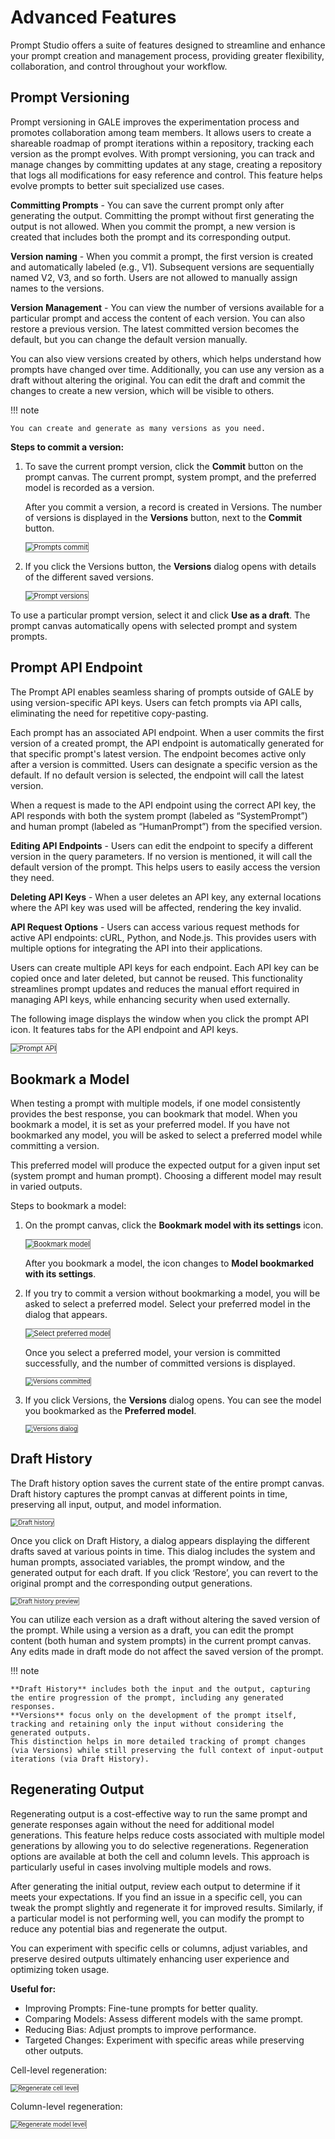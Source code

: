# Advanced Features  

Prompt Studio offers a suite of features designed to streamline and enhance your prompt creation and management process, providing greater flexibility, collaboration, and control throughout your workflow.
  

## Prompt Versioning

Prompt versioning in GALE improves the experimentation process and promotes collaboration among team members. It allows users to create a shareable roadmap of prompt iterations within a repository, tracking each version as the prompt evolves. With prompt versioning, you can track and manage changes by committing updates at any stage, creating a repository that logs all modifications for easy reference and control. This feature helps evolve prompts to better suit specialized use cases.

**Committing Prompts** - You can save the current prompt only after generating the output. Committing the prompt without first generating the output is not allowed. When you commit the prompt, a new version is created that includes both the prompt and its corresponding output.

**Version naming** - When you commit a prompt, the first version is created and automatically labeled (e.g., V1). Subsequent versions are sequentially named V2, V3, and so forth. Users are not allowed to manually assign names to the versions.

**Version Management** - You can view the number of versions available for a particular prompt and access the content of each version. You can also restore a previous version. The latest committed version becomes the default, but you can change the default version manually.
 
You can also view versions created by others, which helps understand how prompts have changed over time. Additionally, you can use any version as a draft without altering the original. You can edit the draft and commit the changes to create a new version, which will be visible to others.

!!! note

    You can create and generate as many versions as you need.

**Steps to commit a version:**

1. To save the current prompt version, click the **Commit** button on the prompt canvas.
The current prompt, system prompt, and the preferred model is recorded as a version.

    After you commit a version, a record is created in Versions. The number of versions is displayed in the **Versions** button, next to the **Commit** button.

    <img src="../images/prompt_no_of_versions_example.png" alt="Prompts commit" title="Prompt commit" style="border: 1px solid gray; zoom:80%;">

2. If you click the Versions button, the **Versions** dialog opens with details of the different saved versions.

    <img src="../images/prompt_versions_example.png" alt="Prompt versions" title="Prompt versions" style="border: 1px solid gray; zoom:80%;">
 
To use a particular prompt version, select it and click **Use as a draft**. The prompt canvas automatically opens with selected prompt and system prompts.


## Prompt API Endpoint

The Prompt API enables seamless sharing of prompts outside of GALE by using version-specific API keys. Users can fetch prompts via API calls, eliminating the need for repetitive copy-pasting.

Each prompt has an associated API endpoint. When a user commits the first version of a created prompt, the API endpoint is automatically generated for that specific prompt's latest version. The endpoint becomes active only after a version is committed. Users can designate a specific version as the default. If no default version is selected, the endpoint will call the latest version.

When a request is made to the API endpoint using the correct API key, the API responds with both the system prompt (labeled as “SystemPrompt”) and human prompt (labeled as “HumanPrompt”) from the specified version. 

**Editing API Endpoints** - Users can edit the endpoint to specify a different version in the query parameters. If no version is mentioned, it will call the default version of the prompt. This helps users to easily access the version they need.

**Deleting API Keys** - When a user deletes an API key, any external locations where the API key was used will be affected, rendering the key invalid.

**API Request Options** - Users can access various request methods for active API endpoints: cURL, Python, and Node.js. This provides users with multiple options for integrating the API into their applications.

Users can create multiple API keys for each endpoint. Each API key can be copied once and later deleted, but cannot be reused. This functionality streamlines prompt updates and reduces the manual effort required in managing API keys, while enhancing security when used externally.

The following image displays the window when you click the prompt API icon. It features tabs for the API endpoint and API keys.

<img src="../images/prompt_api_keys.png" alt="Prompt API" title="Prompt API" style="border: 1px solid gray; zoom:80%;">
 

## Bookmark a Model

When testing a prompt with multiple models, if one model consistently provides the best response, you can bookmark that model. When you bookmark a model, it is set as your preferred model. If you have not bookmarked any model, you will be asked to select a preferred model while committing a version.

This preferred model will produce the expected output for a given input set (system prompt and human prompt). Choosing a different model may result in varied outputs.

Steps to bookmark a model:

1. On the prompt canvas, click the **Bookmark model with its settings** icon.

    <img src="../images/bookmark_model.png" alt="Bookmark model" title="Bookmark model" style="border: 1px solid gray; zoom:80%;">
 
    After you bookmark a model, the icon changes to **Model bookmarked with its settings**.

2. If you try to commit a version without bookmarking a model, you will be asked to select a preferred model. Select your preferred model in the dialog that appears.

    <img src="../images/prompt_bookmark_select_example.png" alt="Select preferred model" title="Select preferred model" style="border: 1px solid gray; zoom:80%;">
 
    Once you select a preferred model, your version is committed successfully, and the number of committed versions is displayed.

    <img src="../images/commited_version.png" alt="Versions committed" title="Versions committed" style="border: 1px solid gray; zoom:70%;">

3. If you click Versions, the **Versions** dialog opens. You can see the model you bookmarked as the **Preferred model**.

    <img src="../images/versions_dialog_prefered_model.png" alt="Versions dialog" title="Versions dialog" style="border: 1px solid gray; zoom:70%;">


## Draft History

The Draft history option saves the current state of the entire prompt canvas. Draft history captures the prompt canvas at different points in time, preserving all input, output, and model information.

 <img src="../images/draft_history_new.png" alt="Draft history" title="Draft history" style="border: 1px solid gray; zoom:70%;">

Once you click on Draft History, a dialog appears displaying the different drafts saved at various points in time. This dialog includes the system and human prompts, associated variables, the prompt window, and the generated output for each draft. If you click ‘Restore’, you can revert to the original prompt and the corresponding output generations.

 <img src="../images/draft_history_dialog_new.png" alt="Draft history preview" title="Draft history preview" style="border: 1px solid gray; zoom:70%;">
 
You can utilize each version as a draft without altering the saved version of the prompt. While using a version as a draft, you can edit the prompt content (both human and system prompts) in the current prompt canvas. Any edits made in draft mode do not affect the saved version of the prompt.


!!! note

    
    **Draft History** includes both the input and the output, capturing the entire progression of the prompt, including any generated responses.   
    **Versions** focus only on the development of the prompt itself, tracking and retaining only the input without considering the generated outputs.  
    This distinction helps in more detailed tracking of prompt changes (via Versions) while still preserving the full context of input-output iterations (via Draft History).

## Regenerating Output

Regenerating output is a cost-effective way to run the same prompt and generate responses again without the need for additional model generations. This feature helps reduce costs associated with multiple model generations by allowing you to do selective regenerations. Regeneration options are available at both the cell and column levels. This approach is particularly useful in cases involving multiple models and rows. 

After generating the initial output, review each output to determine if it meets your expectations. If you find an issue in a specific cell, you can tweak the prompt slightly and regenerate it for improved results. Similarly, if a particular model is not performing well, you can modify the prompt to reduce any potential bias and regenerate the output. 

You can experiment with specific cells or columns, adjust variables, and preserve desired outputs ultimately enhancing user experience and optimizing token usage.

**Useful for:**

* Improving Prompts: Fine-tune prompts for better quality.
* Comparing Models: Assess different models with the same prompt.
* Reducing Bias: Adjust prompts to improve performance.
* Targeted Changes: Experiment with specific areas while preserving other outputs.

Cell-level regeneration:

 <img src="../images/prompt_regenerate_cell_example.png" alt="Regenerate cell level" title="Regenerate cell level" style="border: 1px solid gray; zoom:70%;">

Column-level regeneration:

 <img src="../images/prompt_regenerate_model_example.png" alt="Regenerate model level" title="Regenerate model level" style="border: 1px solid gray; zoom:70%;">
 
